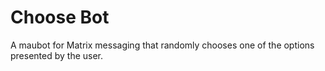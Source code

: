 # Choose Bot

A maubot for Matrix messaging that randomly chooses one of the options presented by the user.
